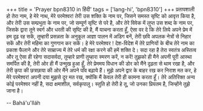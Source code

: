 +++
title = 'Prayer bpn8310 in हिंदी'
tags = ['lang-hi', 'bpn8310']
+++
प्रतापशाली हो तेरा नाम, हे मेरे नाथ, मेरे परमेश्वर! तेरी उस शक्ति के नाम पर, जिसने समस्त सृष्टि को आवृत्त किया है, और तेरी उस सम्प्रभुता के नाम पर, जो सम्पूर्ण सृष्टि से परे है, और तेरे विवेक में लुप्त उस शब्द के नाम पर, जिसके द्वारा तूने स्वर्ग और धरती की सृष्टि की है, मैं याचना करता हूँ, ऐसा वर दे कि तेरे लिये अपने प्रेम में हम दृढ़ रह सकें, तुम्हारी प्रसन्नता के अनुकूल आज्ञा पालन में अडिग बनें, तेरी छवि अपलक नेत्रों से निहार सकें और तेरी महिमा का गुणगान कर सकें।
हे मेरे परमेश्वर ! देश-विदेश में तेरे प्राणियों के बीच तेरे नाम का प्रकाश फैलाने और तेरे साम्राज्य में तेरे धर्म की रक्षा करने की हमें शक्ति दे। सदा रहा है तेरा स्वतंत्र अस्तित्व और तू ऐसा ही रहेगा सदासर्वदा, तुम्हारे प्राणी तुम्हारा स्मरण करें, न करें! तुझको ही मैने अपनी पूरी आस्था समर्पित की है, तेरी ओर ही मैं उन्मुख हुआ हूँ, तेरे प्रेममय विधान की डोर को मैंने दृढ़ता से थाम रखा है, और तेरी कृपा की छत्रछाया की ओर मैंने अपने पाँव बढ़ाये हैं। मुझे अपने द्वार के बाहर रख कर निराश मत कर, हे मेरे परमेश्वर! अपनी दया मुझसे दूर मत रख, क्योंकि मैं केवल तेरी ही कामना करता हूँ। तेरे अतिरिक्त अन्य कोई परमेश्वर नहीं है, सदा क्षमाशील, सर्वकृपालु। स्तुति हो तेरी हे तू, जो उनका प्रियतम है, जिन्होंने तुझे जाना है।

-- Bahá'u'lláh
